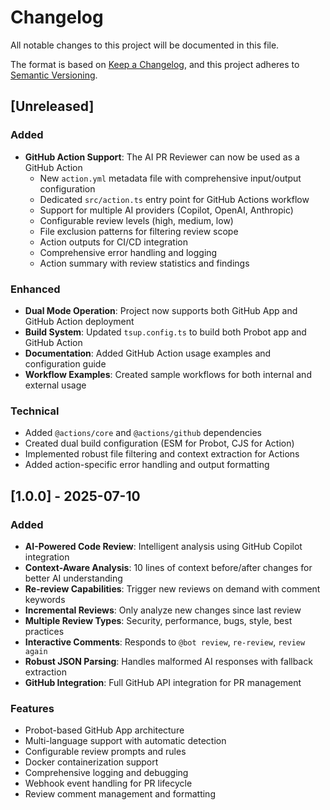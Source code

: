# Changelog

All notable changes to this project will be documented in this file.

The format is based on [Keep a Changelog](https://keepachangelog.com/en/1.0.0/),
and this project adheres to [Semantic Versioning](https://semver.org/spec/v2.0.0.html).

## [Unreleased]

### Added
- **GitHub Action Support**: The AI PR Reviewer can now be used as a GitHub Action
  - New `action.yml` metadata file with comprehensive input/output configuration
  - Dedicated `src/action.ts` entry point for GitHub Actions workflow
  - Support for multiple AI providers (Copilot, OpenAI, Anthropic)
  - Configurable review levels (high, medium, low) 
  - File exclusion patterns for filtering review scope
  - Action outputs for CI/CD integration
  - Comprehensive error handling and logging
  - Action summary with review statistics and findings

### Enhanced
- **Dual Mode Operation**: Project now supports both GitHub App and GitHub Action deployment
- **Build System**: Updated `tsup.config.ts` to build both Probot app and GitHub Action
- **Documentation**: Added GitHub Action usage examples and configuration guide
- **Workflow Examples**: Created sample workflows for both internal and external usage

### Technical
- Added `@actions/core` and `@actions/github` dependencies
- Created dual build configuration (ESM for Probot, CJS for Action)
- Implemented robust file filtering and context extraction for Actions
- Added action-specific error handling and output formatting

## [1.0.0] - 2025-07-10

### Added
- **AI-Powered Code Review**: Intelligent analysis using GitHub Copilot integration
- **Context-Aware Analysis**: 10 lines of context before/after changes for better AI understanding
- **Re-review Capabilities**: Trigger new reviews on demand with comment keywords
- **Incremental Reviews**: Only analyze new changes since last review
- **Multiple Review Types**: Security, performance, bugs, style, best practices
- **Interactive Comments**: Responds to `@bot review`, `re-review`, `review again`
- **Robust JSON Parsing**: Handles malformed AI responses with fallback extraction
- **GitHub Integration**: Full GitHub API integration for PR management

### Features
- Probot-based GitHub App architecture
- Multi-language support with automatic detection
- Configurable review prompts and rules
- Docker containerization support
- Comprehensive logging and debugging
- Webhook event handling for PR lifecycle
- Review comment management and formatting
